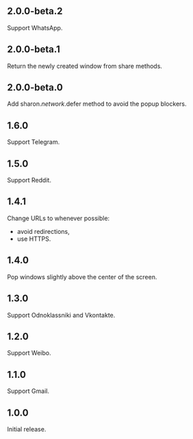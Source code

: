 ## 2.0.0-beta.2

Support WhatsApp.

## 2.0.0-beta.1

Return the newly created window from share methods.

## 2.0.0-beta.0

Add sharon.*network*.defer method to avoid the popup blockers.

## 1.6.0

Support Telegram.

## 1.5.0

Support Reddit.

## 1.4.1

Change URLs to whenever possible:

- avoid redirections,
- use HTTPS.

## 1.4.0

Pop windows slightly above the center of the screen.

## 1.3.0

Support Odnoklassniki and Vkontakte.

## 1.2.0

Support Weibo.

## 1.1.0

Support Gmail.

## 1.0.0

Initial release.
